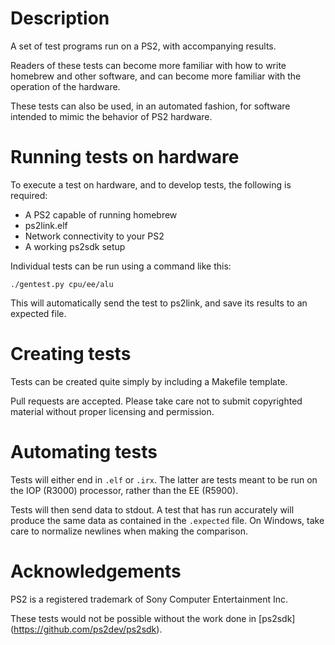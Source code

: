 Description
===========

A set of test programs run on a PS2, with accompanying results.

Readers of these tests can become more familiar with how to write homebrew and
other software, and can become more familiar with the operation of the hardware.

These tests can also be used, in an automated fashion, for software intended to
mimic the behavior of PS2 hardware.


Running tests on hardware
=========================

To execute a test on hardware, and to develop tests, the following is required:

 * A PS2 capable of running homebrew
 * ps2link.elf
 * Network connectivity to your PS2
 * A working ps2sdk setup

Individual tests can be run using a command like this:

    ./gentest.py cpu/ee/alu

This will automatically send the test to ps2link, and save its results to an
expected file.


Creating tests
==============

Tests can be created quite simply by including a Makefile template.

Pull requests are accepted.  Please take care not to submit copyrighted material
without proper licensing and permission.


Automating tests
================

Tests will either end in `.elf` or `.irx`.  The latter are tests meant to be
run on the IOP (R3000) processor, rather than the EE (R5900).

Tests will then send data to stdout.  A test that has run accurately will
produce the same data as contained in the `.expected` file.  On Windows, take
care to normalize newlines when making the comparison.


Acknowledgements
================

PS2 is a registered trademark of Sony Computer Entertainment Inc.

These tests would not be possible without the work done in [ps2sdk] (https://github.com/ps2dev/ps2sdk).
